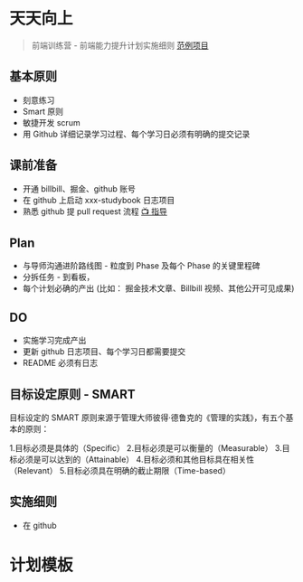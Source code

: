 # 天天向上

> 前端训练营 - 前端能力提升计划实施细则
> [范例项目](https://github.com/su37josephxia/ranshu-frontend-studybook)

## 基本原则

- 刻意练习
- Smart 原则
- 敏捷开发 scrum
- 用 Github 详细记录学习过程、每个学习日必须有明确的提交记录

## 课前准备

- 开通 billbill、掘金、github 账号
- 在 github 上启动 xxx-studybook 日志项目
- 熟悉 github 提 pull request 流程 [📺 指导](https://www.bilibili.com/video/BV1Ev411J77h/)

## Plan

- 与导师沟通进阶路线图 - 粒度到 Phase 及每个 Phase 的关键里程碑
- 分拆任务 - 到看板，
- 每个计划必确的产出 (比如： 掘金技术文章、Billbill 视频、其他公开可见成果)

## DO

- 实施学习完成产出
- 更新 github 日志项目、每个学习日都需要提交
- README 必须有日志

## 目标设定原则 - SMART

目标设定的 SMART 原则来源于管理大师彼得·德鲁克的《管理的实践》，有五个基本的原则：

1.目标必须是具体的（Specific） 2.目标必须是可以衡量的（Measurable） 3.目标必须是可以达到的（Attainable） 4.目标必须和其他目标具在相关性（Relevant） 5.目标必须具在明确的截止期限（Time-based）

## 实施细则

- 在 github

# 计划模板
